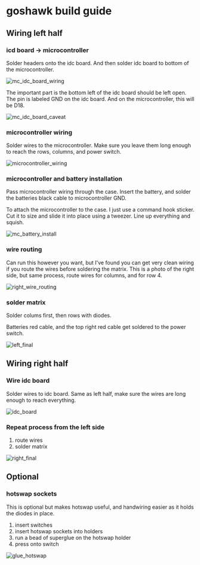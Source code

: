 # goshawk build guide

## Wiring left half

### icd board -> microcontroller

Solder headers onto the idc board. And then solder idc board to bottom of the microcontroller.

![mc_idc_board_wiring](./img/mc_idc_board_wiring.jpg)

The important part is the bottom left of the idc board should be left open. The pin is labeled GND on
the idc board. And on the microcontroller, this will be D18.

![mc_idc_board_caveat](./img/mc_idc_board_caveat.jpg)

### microcontroller wiring

Solder wires to the microcontroller. Make sure you leave them long enough to reach the rows,
columns, and power switch.

![microcontroller_wiring](./img/microcontroller_wiring.png)

### microcontroller and battery installation

Pass microcontroller wiring through the case. Insert the battery, and solder the batteries black cable to microcontroller GND.

To attach the microcontroller to the case. I just use a command hook sticker. Cut it to size and slide it into place using a tweezer. Line up everything and squish.

![mc_battery_install](./img/mc_battery_install.png)

### wire routing

Can run this however you want, but I've found you can get very clean wiring if you route the wires before soldering the matrix. This is a photo of the right side, but same process, route wires for columns, and for row 4.

![right_wire_routing](./img/right_wire_routing.jpg)

### solder matrix

Solder colums first, then rows with diodes.

Batteries red cable, and the top right red cable get soldered to the power switch.

![left_final](./img/left_final.jpg)

## Wiring right half

### Wire idc board

Solder wires to idc board. Same as left half, make sure the wires are long enough to reach
everything.

![idc_board](./img/idc_board_wiring.png)

### Repeat process from the left side

1. route wires
2. solder matrix

![right_final](./img/right_final.jpg)

## Optional

### hotswap sockets

This is optional but makes hotswap useful, and handwiring easier as it holds the diodes in place.

1. insert switches
2. insert hotswap sockets into holders
3. run a bead of superglue on the hotswap holder
4. press onto switch

![glue_hotswap](./img/glue_hotswap.jpg)
